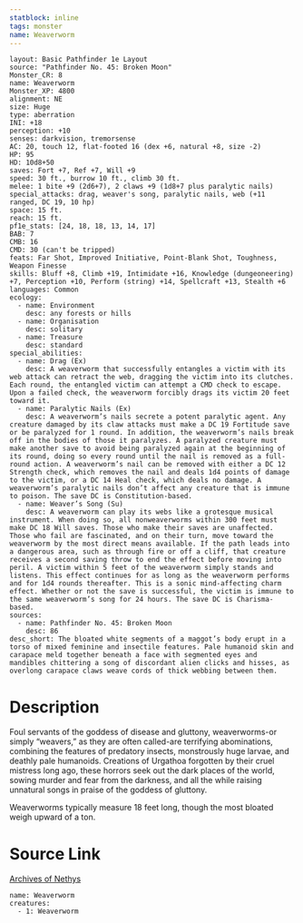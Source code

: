 ```yaml
---
statblock: inline
tags: monster
name: Weaverworm
---
```

```statblock
layout: Basic Pathfinder 1e Layout
source: "Pathfinder No. 45: Broken Moon"
Monster_CR: 8
name: Weaverworm
Monster_XP: 4800
alignment: NE
size: Huge
type: aberration
INI: +18
perception: +10
senses: darkvision, tremorsense
AC: 20, touch 12, flat-footed 16 (dex +6, natural +8, size -2)
HP: 95
HD: 10d8+50
saves: Fort +7, Ref +7, Will +9
speed: 30 ft., burrow 10 ft., climb 30 ft.
melee: 1 bite +9 (2d6+7), 2 claws +9 (1d8+7 plus paralytic nails)
special_attacks: drag, weaver's song, paralytic nails, web (+11 ranged, DC 19, 10 hp)
space: 15 ft.
reach: 15 ft.
pf1e_stats: [24, 18, 18, 13, 14, 17]
BAB: 7
CMB: 16
CMD: 30 (can't be tripped)
feats: Far Shot, Improved Initiative, Point-Blank Shot, Toughness, Weapon Finesse
skills: Bluff +8, Climb +19, Intimidate +16, Knowledge (dungeoneering) +7, Perception +10, Perform (string) +14, Spellcraft +13, Stealth +6
languages: Common
ecology:
  - name: Environment
    desc: any forests or hills
  - name: Organisation
    desc: solitary
  - name: Treasure
    desc: standard
special_abilities:
  - name: Drag (Ex)
    desc: A weaverworm that successfully entangles a victim with its web attack can retract the web, dragging the victim into its clutches. Each round, the entangled victim can attempt a CMD check to escape. Upon a failed check, the weaverworm forcibly drags its victim 20 feet toward it.
  - name: Paralytic Nails (Ex)
    desc: A weaverworm’s nails secrete a potent paralytic agent. Any creature damaged by its claw attacks must make a DC 19 Fortitude save or be paralyzed for 1 round. In addition, the weaverworm’s nails break off in the bodies of those it paralyzes. A paralyzed creature must make another save to avoid being paralyzed again at the beginning of its round, doing so every round until the nail is removed as a full-round action. A weaverworm’s nail can be removed with either a DC 12 Strength check, which removes the nail and deals 1d4 points of damage to the victim, or a DC 14 Heal check, which deals no damage. A weaverworm’s paralytic nails don’t affect any creature that is immune to poison. The save DC is Constitution-based.
  - name: Weaver’s Song (Su)
    desc: A weaverworm can play its webs like a grotesque musical instrument. When doing so, all nonweaverworms within 300 feet must make DC 18 Will saves. Those who make their saves are unaffected. Those who fail are fascinated, and on their turn, move toward the weaverworm by the most direct means available. If the path leads into a dangerous area, such as through fire or off a cliff, that creature receives a second saving throw to end the effect before moving into peril. A victim within 5 feet of the weaverworm simply stands and listens. This effect continues for as long as the weaverworm performs and for 1d4 rounds thereafter. This is a sonic mind-affecting charm effect. Whether or not the save is successful, the victim is immune to the same weaverworm’s song for 24 hours. The save DC is Charisma-based.
sources:
  - name: Pathfinder No. 45: Broken Moon
    desc: 86
desc_short: The bloated white segments of a maggot’s body erupt in a torso of mixed feminine and insectile features. Pale humanoid skin and carapace meld together beneath a face with segmented eyes and mandibles chittering a song of discordant alien clicks and hisses, as overlong carapace claws weave cords of thick webbing between them.
```
# Description
Foul servants of the goddess of disease and gluttony, weaverworms-or simply “weavers,” as they are often called-are terrifying abominations, combining the features of predatory insects, monstrously huge larvae, and deathly pale humanoids. Creations of Urgathoa forgotten by their cruel mistress long ago, these horrors seek out the dark places of the world, sowing murder and fear from the darkness, and all the while raising unnatural songs in praise of the goddess of gluttony.

Weaverworms typically measure 18 feet long, though the most bloated weigh upward of a ton.
# Source Link
[Archives of Nethys](https://aonprd.com/MonsterDisplay.aspx?ItemName=Weaverworm)
```encounter-table
name: Weaverworm
creatures:
  - 1: Weaverworm
```
